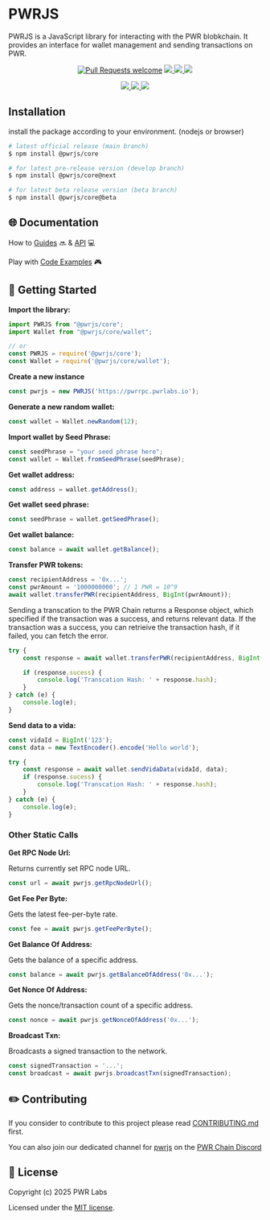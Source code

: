 # PWRJS

PWRJS is a JavaScript library for interacting with the PWR blobkchain. It provides an interface for wallet management and sending transactions on PWR.

<div align="center">
<!-- markdownlint-restore -->

[![Pull Requests welcome](https://img.shields.io/badge/PRs-welcome-ff69b4.svg?style=flat-square)](https://github.com/pwrlabs/pwrjs/issues?q=is%3Aissue+is%3Aopen+label%3A%22help+wanted%22)
<a href="https://www.npmjs.com/package/@pwrjs/core">
<img src='https://img.shields.io/npm/v/@pwrjs/core' />
</a>
<a href="https://www.npmjs.com/package/@pwrjs/core">
<img src='https://img.shields.io/npm/dt/@pwrjs/core?color=blueviolet' />
</a>
<a href="https://github.com/pwrlabs/pwrjs/blob/main/LICENSE/">
<img src="https://img.shields.io/badge/license-MIT-black">
</a>

<!-- <a href="https://github.com/pwrlabs/pwrjs/stargazers">
  <img src='https://img.shields.io/github/stars/pwrlabs/pwrjs?color=yellow' />
</a> -->
<a href="https://pwrlabs.io/">
  <img src="https://img.shields.io/badge/powered_by-PWR Chain-navy">
</a>
<a href="https://www.youtube.com/@pwrlabs">
  <img src="https://img.shields.io/badge/Community%20calls-Youtube-red?logo=youtube"/>
</a>
<a href="https://twitter.com/pwrlabs">
  <img src="https://img.shields.io/twitter/follow/pwrlabs?style=social"/>
</a>

</div>

## Installation

install the package according to your environment. (nodejs or browser)

```sh
# latest official release (main branch)
$ npm install @pwrjs/core

# for latest pre-release version (develop branch)
$ npm install @pwrjs/core@next

# for latest beta release version (beta branch)
$ npm install @pwrjs/core@beta
```

## 🌐 Documentation

How to [Guides](https://pwrlabs.io) 🔜 & [API](https://pwrlabs.io) 💻

Play with [Code Examples](https://github.com/keep-pwr-strong/pwr-examples/) 🎮

## 💫 Getting Started

**Import the library:**

```ts
import PWRJS from "@pwrjs/core";
import Wallet from "@pwrjs/core/wallet";

// or
const PWRJS = require('@pwrjs/core');
const Wallet = require('@pwrjs/core/wallet');
```

**Create a new instance**

```ts
const pwrjs = new PWRJS('https://pwrrpc.pwrlabs.io');
```

**Generate a new random wallet:**

```ts
const wallet = Wallet.newRandom(12);
```

**Import wallet by Seed Phrase:**

```ts
const seedPhrase = "your seed phrase here";
const wallet = Wallet.fromSeedPhrase(seedPhrase);
```

**Get wallet address:**

```ts
const address = wallet.getAddress();
```

**Get wallet seed phrase:**

```ts
const seedPhrase = wallet.getSeedPhrase();
```

**Get wallet balance:**

```ts
const balance = await wallet.getBalance();
```

**Transfer PWR tokens:**

```ts
const recipientAddress = '0x...';
const pwrAmount = '1000000000'; // 1 PWR = 10^9
await wallet.transferPWR(recipientAddress, BigInt(pwrAmount));
```

Sending a transcation to the PWR Chain returns a Response object, which specified if the transaction was a success, and returns relevant data.
If the transaction was a success, you can retrieive the transaction hash, if it failed, you can fetch the error.

```ts
try {
    const response = await wallet.transferPWR(recipientAddress, BigInt(pwrAmount));

    if (response.sucess) {
        console.log('Transcation Hash: ' + response.hash);
    }
} catch (e) {
    console.log(e);
}
```

**Send data to a vida:**

```ts
const vidaId = BigInt('123');
const data = new TextEncoder().encode('Hello world');

try {
    const response = await wallet.sendVidaData(vidaId, data);
    if (response.sucess) {
        console.log('Transcation Hash: ' + response.hash);
    }
} catch (e) {
    console.log(e);
}
```

### Other Static Calls

**Get RPC Node Url:**

Returns currently set RPC node URL.

```ts
const url = await pwrjs.getRpcNodeUrl();
```

**Get Fee Per Byte:**

Gets the latest fee-per-byte rate.

```ts
const fee = await pwrjs.getFeePerByte();
```

**Get Balance Of Address:**

Gets the balance of a specific address.

```ts
const balance = await pwrjs.getBalanceOfAddress('0x...');
```

**Get Nonce Of Address:**

Gets the nonce/transaction count of a specific address.

```ts
const nonce = await pwrjs.getNonceOfAddress('0x...');
```

**Broadcast Txn:**

Broadcasts a signed transaction to the network.

```ts
const signedTransaction = '...';
const broadcast = await pwrjs.broadcastTxn(signedTransaction);
```

## ✏️ Contributing

If you consider to contribute to this project please read [CONTRIBUTING.md](https://github.com/pwrlabs/pwrjs/blob/main/CONTRIBUTING.md) first.

You can also join our dedicated channel for [pwrjs](https://discord.com/channels/793094838509764618/927918707613786162) on the [PWR Chain Discord](https://discord.com/invite/YgsdxEx3)

## 📜 License

Copyright (c) 2025 PWR Labs

Licensed under the [MIT license](https://github.com/pwrlabs/pwrjs/blob/main/LICENSE).
